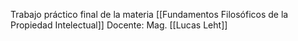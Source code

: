 Trabajo práctico final de la materia [[Fundamentos Filosóficos de la Propiedad Intelectual]]
Docente: Mag. [[Lucas Leht]]